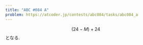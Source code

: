 ```yaml
---
title: "ABC #084 A"
problem: https://atcoder.jp/contests/abc084/tasks/abc084_a
---
```

$$ (24-M)+24 $$ となる.
